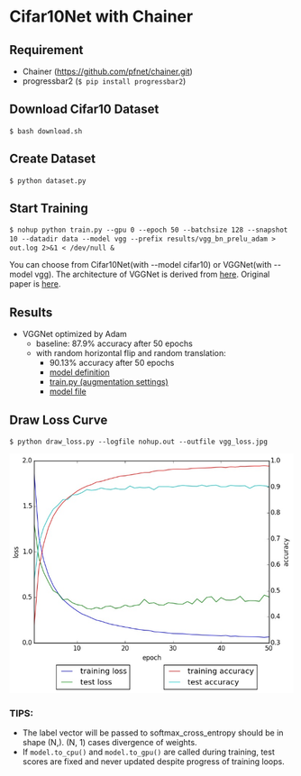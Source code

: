 # Cifar10Net with Chainer

## Requirement

- Chainer (https://github.com/pfnet/chainer.git)
- progressbar2 (`$ pip install progressbar2`)

## Download Cifar10 Dataset

```
$ bash download.sh
```

## Create Dataset

```
$ python dataset.py
```

## Start Training

```
$ nohup python train.py --gpu 0 --epoch 50 --batchsize 128 --snapshot 10 --datadir data --model vgg --prefix results/vgg_bn_prelu_adam > out.log 2>&1 < /dev/null &
```

You can choose from Cifar10Net(with --model cifar10) or VGGNet(with --model vgg). The architecture of VGGNet is derived from [here](https://github.com/nagadomi/kaggle-cifar10-torch7). Original paper is [here](http://arxiv.org/pdf/1409.1556.pdf).

## Results

- VGGNet optimized by Adam
    - baseline: 87.9% accuracy after 50 epochs
    - with random horizontal flip and random translation:
        - 90.13% accuracy after 50 epochs
        - [model definition](https://gist.github.com/mitmul/3c7004741e8844f9590a/raw/4418f4853e59ea83633472dba0f9f4497b7af0af/vgg_model.py)
        - [train.py (augmentation settings)](https://gist.github.com/mitmul/3c7004741e8844f9590a/raw/8e0464afa78fabd1724c867b62fb9ebf5fc3b201/train.py)
        - [model file](https://gist.github.com/mitmul/3c7004741e8844f9590a/raw/2ccb56bf35ba235951fb50d653409b7c170cc9ca/vgg_aug_epoch_50.chainermodel)

## Draw Loss Curve

```
$ python draw_loss.py --logfile nohup.out --outfile vgg_loss.jpg
```

![loss curve](loss.jpg)

### TIPS:

- The label vector will be passed to softmax_cross_entropy should be in shape (N,). (N, 1) cases divergence of weights.
- If `model.to_cpu()` and `model.to_gpu()` are called during training, test scores are fixed and never updated despite progress of training loops.

